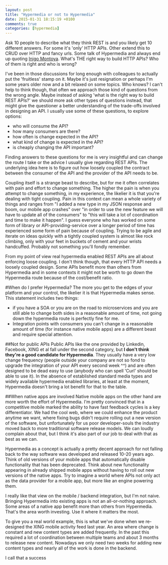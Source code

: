 ```yaml
---
layout: post
title: "Hypermedia or not to Hypermedia"
date: 2015-01-31 18:15:19 +0100
comments: true
categories: [hypermedia]
---
```

Ask 10 people to describe what they think REST is and you likely get 10 different answers. For some it's 'only' HTTP APIs. Other extend this to CRUD over HTTP and fancy urls. Some talk of Hypermedia and always end up quoting [Inigo Montoya](http://knowyourmeme.com/memes/you-keep-using-that-word-i-do-not-think-it-means-what-you-think-it-means). What's THE right way to build HTTP APIs? Who of them is right and who is wrong?

I've been in those discussions for long enough with colleagues to actually put the 'fruitless' stamp on it.  Maybe it's just resignation or perhaps I'm some years older now and a bit relaxed on some topics. Who knows? I can't help to think though, that often we approach those kind of questions from the wrong angle.  Maybe instead of asking 'what is the right way to build REST APIs?' we should more ask other types of questions instead, that might give the questioner a better understanding of the trade-offs involved in designing an API. I usually use some of these questions, to explore options:

* who will consume the API?
* how many consumers are there?
* how often is change expected in the API?
* what kind of change is expected in the API?
* is cheaply changing the API important?

Finding answers to these questions for me is very insightful and can change the route I take or the advice I usually give regarding REST APIs. The underlying idea here is to figure out how loosely coupled the contract between the consumer of the API and the provider of the API needs to be. 

Coupling itself is a strange beast to describe, but for me it often correlates with pain and effort to change something. The higher the pain is when you attempt to change something, in my experience, the likelier it is that you're dealing with tight coupling. Pain in this context can mean a whole variety of things and ranges from "I added a new type in my JSON response and boom, our mobile app crashes" over "in order to use the new feature we will have to update all of the consumers" to "this will take a lot of coordination and time to make it happen". I guess everyone who has worked on some form of library or API-providing-service over a longer period of time has experienced some form of pain because of coupling. Trying to be agile and iterate on ideas quickly with a tightly coupled system is almost like rock climbing, only with your feet in buckets of cement and your wrists handcuffed. Probably not something you'll fondly remember.

From my point of view real hypermedia enabled REST APIs are all about enforcing loose coupling. I don't think though, that every HTTP API needs a loosely coupled design. Some APIs benefit more than others from Hypermedia and in some contexts it might not be worth to go down the Hypermedia route because of the cost/benefit ratio.

#When do I prefer Hypermedia?
The more you get to the edges of your platform and your control, the likelier it is that Hypermedia makes sense. This statement includes two things:

* if you have a SOA or you are on the road to microservices and you are still able to change both sides in a reasonable amount of time, not going down the hypermedia route is perfectly fine for me.
* Integration points with consumers you can't change in a reasonable amount of time (for instance native mobile apps) are a different beast and require special attention.

##Not for public APIs
Public APIs like the one provided by Linkedin, Facebook, XING et al fall under the second category, but **I don't think they're a good candidate for Hypermedia**. They usually have a very low change frequency (people outside your company are not so fond to upgrade the integration of your API every second week ^^) and are often designed to be dead easy to use (anybody who can spell 'Curl' should be able to use it). In the absence of established standard media types and widely available hypermedia enabled libraries, at least at the moment, Hypermedia doesn't bring a lot benefit for that to the table.

##When native apps are involved
Native mobile apps on the other hand are more worth the effort of Hypermedia. I'm pretty convinced that in a competitive mobile marked the ability to have fast feedback cycles is a key differentiator. We had the cool web, where we could enhance the product anytime we want, where fixing bugs didn't require rolling out a new version of the software, but unfortunately for us poor developer-souls the industry moved back to more traditional software release models. We can loudly complain about that, but I think it's also part of our job to deal with that as best as we can.

Hypermedia as a concept is actually a pretty decent approach for not falling back to the way software was developed and released 10-20 years ago. Think of old versions of your mobile apps that automatically disable functionality that has been deprecated. Think about new functionality appearing in already shipped mobile apps without having to roll out new versions of the native apps. Try to imagine a world where APIs not only act as the data provider for a mobile app, but more like an engine powering them. 

I really like that view on the mobile / backend integration, but I'm not naive. Bringing Hypermedia into existing apps is not an all-or-nothing approach. Some areas of a native app benefit more than others from Hypermedia. That's the area worth investing. Use it where it matters the most.

To give you a real world example, this is what we've done when we re-designed the XING mobile activity feed last year. An area where change is constant and new content types are added frequently. In the past this required a lot of coordination between multiple teams and about 3 months to release new content. Nowadays we only need two weeks for adding new content types and nearly all of the work is done in the backend. 

I call that a success
